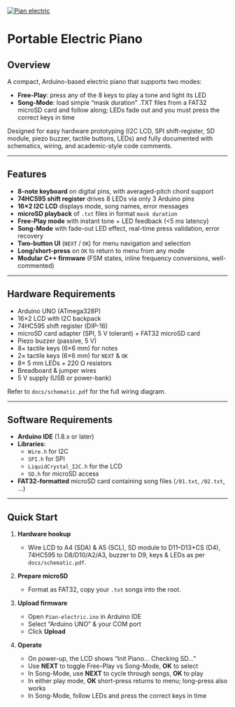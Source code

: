 [![Pian electric](https://img.youtube.com/vi/p7ay5NSMkBY/0.jpg)](https://www.youtube.com/watch?v=p7ay5NSMkBY "Pian electric")

# Portable Electric Piano

## Overview
A compact, Arduino-based electric piano that supports two modes:
- **Free-Play**: press any of the 8 keys to play a tone and light its LED  
- **Song-Mode**: load simple “mask duration” .TXT files from a FAT32 microSD card and follow along; LEDs fade out and you must press the correct keys in time

Designed for easy hardware prototyping (I2C LCD, SPI shift-register, SD module, piezo buzzer, tactile buttons, LEDs) and fully documented with schematics, wiring, and academic-style code comments.

---

## Features
- **8-note keyboard** on digital pins, with averaged-pitch chord support  
- **74HC595 shift register** drives 8 LEDs via only 3 Arduino pins  
- **16×2 I2C LCD** displays mode, song names, error messages  
- **microSD playback** of `.txt` files in format `mask duration`  
- **Free-Play mode** with instant tone + LED feedback (<5 ms latency)  
- **Song-Mode** with fade-out LED effect, real-time press validation, error recovery  
- **Two-button UI** (`NEXT` / `OK`) for menu navigation and selection  
- **Long/short-press** on `OK` to return to menu from any mode  
- **Modular C++ firmware** (FSM states, inline frequency conversions, well-commented)

---

## Hardware Requirements
- Arduino UNO (ATmega328P)  
- 16×2 LCD with I2C backpack  
- 74HC595 shift register (DIP-16)  
- microSD card adapter (SPI, 5 V tolerant) + FAT32 microSD card  
- Piezo buzzer (passive, 5 V)  
- 8× tactile keys (6×6 mm) for notes  
- 2× tactile keys (6×6 mm) for `NEXT` & `OK`  
- 8× 5 mm LEDs + 220 Ω resistors  
- Breadboard & jumper wires  
- 5 V supply (USB or power-bank)

Refer to `docs/schematic.pdf` for the full wiring diagram.

---

## Software Requirements
- **Arduino IDE** (1.8.x or later)  
- **Libraries**:  
  - `Wire.h` for I2C  
  - `SPI.h` for SPI  
  - `LiquidCrystal_I2C.h` for the LCD  
  - `SD.h` for microSD access  
- **FAT32-formatted** microSD card containing song files (`/01.txt`, `/02.txt`, …)

---

## Quick Start

1. **Hardware hookup**  
   - Wire LCD to A4 (SDA) & A5 (SCL), SD module to D11–D13+CS (D4), 74HC595 to D8/D10/A2/A3, buzzer to D9, keys & LEDs as per `docs/schematic.pdf`.

2. **Prepare microSD**  
   - Format as FAT32, copy your `.txt` songs into the root.

3. **Upload firmware**  
   - Open `Pian-electric.ino` in Arduino IDE  
   - Select “Arduino UNO” & your COM port  
   - Click **Upload**

4. **Operate**  
   - On power-up, the LCD shows “Init Piano… Checking SD…”  
   - Use **NEXT** to toggle Free-Play vs Song-Mode, **OK** to select  
   - In Song-Mode, use **NEXT** to cycle through songs, **OK** to play  
   - In either play mode, **OK** short-press returns to menu; long-press also works  
   - In Song-Mode, follow LEDs and press the correct keys in time
